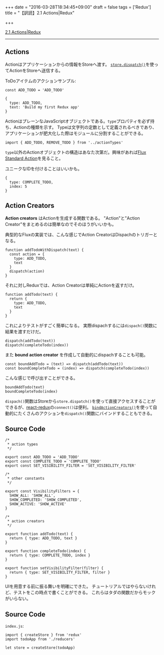 +++
date = "2016-03-28T18:34:45+09:00"
draft = false
tags = ['Redux']
title = "【訳読】2.1 Actions|Redux"

+++

[2.1 Actions|Redux](http://redux.js.org/docs/basics/Actions.html)

<hr>


## Actions

Actionはアプリケーションからの情報をStoreへ渡す。
[`store.dispatch()`](http://redux.js.org/docs/api/Store.html#dispatch)を使ってActionをStoreへ送信する。

ToDoアイテムのアクションサンプル:

```
const ADD_TODO = 'ADD_TODO'
```

```
{
  type: ADD_TODO,
  text: 'Build my first Redux app'
}
```

ActionはプレーンなJavaScriptオブジェクトである。`type`プロパティを必ず持ち、Actionの種類を示す。
Typeは文字列の定数として定義されるべきであり、アプリケーションが肥大化した際はモジュールに分割することができる。

```
import { ADD_TODO, REMOVE_TODO } from '../actionTypes'
```

`type`以外のActionオブジェクトの構造はあなた次第だ。興味があれば[Flux Standard Action](https://github.com/acdlite/flux-standard-action)を見ること。

ユニークなIDを付けることはいいかも。

```
{
  type: COMPLETE_TODO,
  index: 5
}
```


## Action Creators

**Action creators** はActionを生成する関数である。
"Action"と"Action Creator"をまとめるのは簡単なのでそのほうがいいかも。

典型的なFluxの実装では、こんな感じでAction CreatorはDispachのトリガーとなる。

```
function addTodoWithDispatch(text) {
  const action = {
    type: ADD_TODO,
    text
  }
  dispatch(action)
}
```

それに対しReduxでは、Action Creatorは単純にActionを返すだけ。

```
function addTodo(text) {
  return {
    type: ADD_TODO,
    text
  }
}
```

これによりテストがすごく簡単になる。
実際dispachするには`dispach()`関数に結果を渡すだけだ。

```
dispatch(addTodo(text))
dispatch(completeTodo(index))
```

また **bound action creator** を作成して自動的にdispachすることも可能。

```
const boundAddTodo = (text) => dispatch(addTodo(text))
const boundCompleteTodo = (index) => dispatch(completeTodo(index))
```

こんな感じで呼び出すことができる。

```
boundAddTodo(text)
boundCompleteTodo(index)
```

`dispach()`関数はStoreから`store.dispatch()`を使って直接アクセスすることができるが、[react-redux](http://github.com/gaearon/react-redux)の`connect()`は便利。
[`bindActionCreators()`](http://redux.js.org/docs/api/bindActionCreators.html)を使って自動的にたくさんのアクションを`dispatch()`関数にバインドすることもできる。

## Source Code

```
/*
 * action types
 */

export const ADD_TODO = 'ADD_TODO'
export const COMPLETE_TODO = 'COMPLETE_TODO'
export const SET_VISIBILITY_FILTER = 'SET_VISIBILITY_FILTER'

/*
 * other constants
 */

export const VisibilityFilters = {
  SHOW_ALL: 'SHOW_ALL',
  SHOW_COMPLETED: 'SHOW_COMPLETED',
  SHOW_ACTIVE: 'SHOW_ACTIVE'
}

/*
 * action creators
 */

export function addTodo(text) {
  return { type: ADD_TODO, text }
}

export function completeTodo(index) {
  return { type: COMPLETE_TODO, index }
}

export function setVisibilityFilter(filter) {
  return { type: SET_VISIBILITY_FILTER, filter }
}
```

UIを用意する前に振る舞いを明確にできた。
チュートリアルではやらないけれど、テストをこの時点で書くことができる。
これらはタダの関数だからモックがいらない。

## Source Code

`index.js`:

```
import { createStore } from 'redux'
import todoApp from './reducers'

let store = createStore(todoApp)
```
